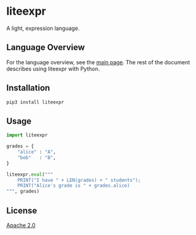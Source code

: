 # liteexpr

A light, expression language.


## Language Overview

For the language overview, see the [main page](..).
The rest of the document describes using liteexpr with Python.


## Installation

```sh
pip3 install liteexpr
```


## Usage

```python
import liteexpr

grades = {
    "alice" : "A",
    "bob"   : "B",
}

liteexpr.eval("""
    PRINT("I have " + LEN(grades) + " students");
    PRINT("Alice's grade is " + grades.alice)
""", grades)
```


## License

[Apache 2.0](../LICENSE)

